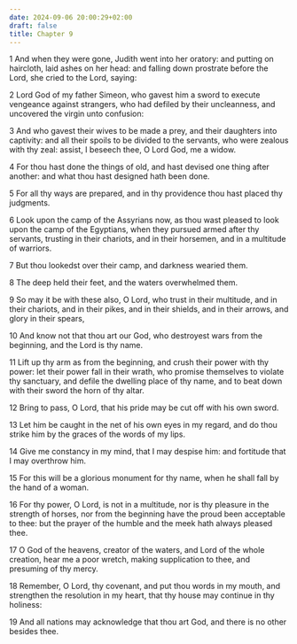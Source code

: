 ```yaml
---
date: 2024-09-06 20:00:29+02:00
draft: false
title: Chapter 9
---
```




1 And when they were gone, Judith went into her oratory: and putting on haircloth, laid ashes on her head: and falling down prostrate before the Lord, she cried to the Lord, saying:

2 Lord God of my father Simeon, who gavest him a sword to execute vengeance against strangers, who had defiled by their uncleanness, and uncovered the virgin unto confusion:

3 And who gavest their wives to be made a prey, and their daughters into captivity: and all their spoils to be divided to the servants, who were zealous with thy zeal: assist, I beseech thee, O Lord God, me a widow.

4 For thou hast done the things of old, and hast devised one thing after another: and what thou hast designed hath been done.

5 For all thy ways are prepared, and in thy providence thou hast placed thy judgments.

6 Look upon the camp of the Assyrians now, as thou wast pleased to look upon the camp of the Egyptians, when they pursued armed after thy servants, trusting in their chariots, and in their horsemen, and in a multitude of warriors.

7 But thou lookedst over their camp, and darkness wearied them.

8 The deep held their feet, and the waters overwhelmed them.

9 So may it be with these also, O Lord, who trust in their multitude, and in their chariots, and in their pikes, and in their shields, and in their arrows, and glory in their spears,

10 And know not that thou art our God, who destroyest wars from the beginning, and the Lord is thy name.

11 Lift up thy arm as from the beginning, and crush their power with thy power: let their power fall in their wrath, who promise themselves to violate thy sanctuary, and defile the dwelling place of thy name, and to beat down with their sword the horn of thy altar.

12 Bring to pass, O Lord, that his pride may be cut off with his own sword.

13 Let him be caught in the net of his own eyes in my regard, and do thou strike him by the graces of the words of my lips.

14 Give me constancy in my mind, that I may despise him: and fortitude that I may overthrow him.

15 For this will be a glorious monument for thy name, when he shall fall by the hand of a woman.

16 For thy power, O Lord, is not in a multitude, nor is thy pleasure in the strength of horses, nor from the beginning have the proud been acceptable to thee: but the prayer of the humble and the meek hath always pleased thee.

17 O God of the heavens, creator of the waters, and Lord of the whole creation, hear me a poor wretch, making supplication to thee, and presuming of thy mercy.

18 Remember, O Lord, thy covenant, and put thou words in my mouth, and strengthen the resolution in my heart, that thy house may continue in thy holiness:

19 And all nations may acknowledge that thou art God, and there is no other besides thee.

